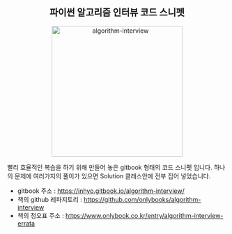 <h2 align="center">파이썬 알고리즘 인터뷰 코드 스니펫</h2>

<p align="center">
    <img alt="algorithm-interview" width="300" src="https://user-images.githubusercontent.com/47745785/108156623-598b6100-7124-11eb-87ce-95f21bfb3ae5.jpg" />
</p>    

빨리 효율적인 복습을 하기 위해 만들어 놓은 gitbook 형태의 코드 스니펫 입니다. 하나의 문제에 여러가지의 풀이가 있으면 Solution 클래스안에 전부 집어 넣었습니다. 

* gitbook 주소 : https://inhyo.gitbook.io/algorithm-interview/
* 책의 github 레파지토리 : https://github.com/onlybooks/algorithm-interview
* 책의 정오표 주소 :  https://www.onlybook.co.kr/entry/algorithm-interview-errata

